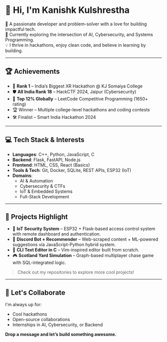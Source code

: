 # 👋 Hi, I'm Kanishk Kulshrestha

🚀 A passionate developer and problem-solver with a love for building impactful tech.  
🎯 Currently exploring the intersection of AI, Cybersecurity, and Systems Programming.  
💡 I thrive in hackathons, enjoy clean code, and believe in learning by building.

---

## 🏆 Achievements

- 🥇 **Rank 1** – India’s Biggest XR Hackathon @ KJ Somaiya College
- 🛡️ **All India Rank 18** – HackCTF 2024, Jaipur (Cybersecurity)
- 🧠 **Top 12% Globally** – LeetCode Competitive Programming (1650+ rating)
- 🏆 Winner – Multiple college-level hackathons and coding contests
- 🛠️ Finalist – Smart India Hackathon 2024 

---

## 💻 Tech Stack & Interests

- **Languages**: C++, Python, JavaScript, C  
- **Backend**: Flask, FastAPI, Node.js  
- **Frontend**: HTML, CSS, React (Basics)  
- **Tools & Tech**: Git, Docker, SQLite, REST APIs, ESP32 (IoT)  
- **Domains**:  
  - AI & Automation  
  - Cybersecurity & CTFs  
  - IoT & Embedded Systems  
  - Full-Stack Development

---

## 📂 Projects Highlight

- 🔐 **IoT Security System** – ESP32 + Flask-based access control system with remote dashboard and authentication.
- 💬 **Discord Bot + Recommender** – Web-scraped content + ML-powered suggestions via JavaScript-Python hybrid system.
- 📝 **CLI Text Editor in C** – Vim-inspired editor built from scratch.
- 🎮 **Scotland Yard Simulation** – Graph-based multiplayer chase game with SQL-integrated logic.

> Check out my repositories to explore more cool projects!

---

## 🤝 Let's Collaborate

I'm always up for:
- Cool hackathons
- Open-source collaborations
- Internships in AI, Cybersecurity, or Backend

**Drop a message and let’s build something awesome.**

